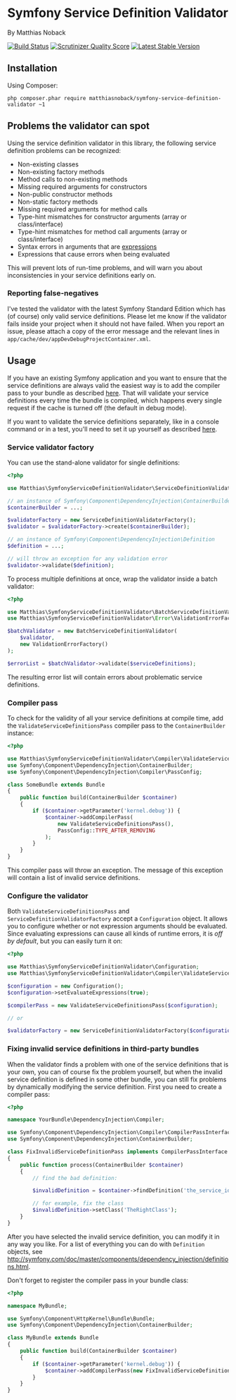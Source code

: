 # Symfony Service Definition Validator

By Matthias Noback

[![Build Status](https://secure.travis-ci.org/matthiasnoback/symfony-service-definition-validator.png)](http://travis-ci.org/matthiasnoback/symfony-service-definition-validator)
[![Scrutinizer Quality Score](https://scrutinizer-ci.com/g/matthiasnoback/symfony-service-definition-validator/badges/quality-score.png?s=c04fb4a34fa5d4c27f1e4ef0d8794c07b3c40e91)](https://scrutinizer-ci.com/g/matthiasnoback/symfony-service-definition-validator/)
[![Latest Stable Version](https://poser.pugx.org/matthiasnoback/symfony-service-definition-validator/v/stable.png)](https://packagist.org/packages/matthiasnoback/symfony-service-definition-validator)

## Installation

Using Composer:

    php composer.phar require matthiasnoback/symfony-service-definition-validator ~1

## Problems the validator can spot

Using the service definition validator in this library, the following service definition
problems can be recognized:

- Non-existing classes
- Non-existing factory methods
- Method calls to non-existing methods
- Missing required arguments for constructors
- Non-public constructor methods
- Non-static factory methods
- Missing required arguments for method calls
- Type-hint mismatches for constructor arguments (array or class/interface)
- Type-hint mismatches for method call arguments (array or class/interface)
- Syntax errors in arguments that are
  [expressions](http://symfony.com/doc/current/book/service_container.html#using-the-expression-language)
- Expressions that cause errors when being evaluated

This will prevent lots of run-time problems, and will warn you about inconsistencies in your
service definitions early on.

### Reporting false-negatives

I've tested the validator with the latest Symfony Standard Edition which has (of course) only valid service definitions.
Please let me know if the validator fails inside your project when it should not have failed. When you report an issue,
please attach a copy of the error message and the relevant lines in ``app/cache/dev/appDevDebugProjectContainer.xml``.

## Usage

If you have an existing Symfony application and you want to ensure that the service definitions are always valid the easiest way is to add the compiler pass to your bundle as described [here](https://github.com/matthiasnoback/symfony-service-definition-validator#compiler-pass). That will validate your service definitions every time the bundle is compiled, which happens every single request if the cache is turned off (the default in debug mode).

If you want to validate the service definitions separately, like in a console command or in a test, you'll need to set it up yourself as described [here](https://github.com/matthiasnoback/symfony-service-definition-validator#service-validator-factory).

### Service validator factory

You can use the stand-alone validator for single definitions:

```php
<?php

use Matthias\SymfonyServiceDefinitionValidator\ServiceDefinitionValidatorFactory;

// an instance of Symfony\Component\DependencyInjection\ContainerBuilder
$containerBuilder = ...;

$validatorFactory = new ServiceDefinitionValidatorFactory();
$validator = $validatorFactory->create($containerBuilder);

// an instance of Symfony\Component\DependencyInjection\Definition
$definition = ...;

// will throw an exception for any validation error
$validator->validate($definition);
```

To process multiple definitions at once, wrap the validator inside a batch validator:

```php
<?php

use Matthias\SymfonyServiceDefinitionValidator\BatchServiceDefinitionValidator;
use Matthias\SymfonyServiceDefinitionValidator\Error\ValidationErrorFactory;

$batchValidator = new BatchServiceDefinitionValidator(
    $validator,
    new ValidationErrorFactory()
);

$errorList = $batchValidator->validate($serviceDefinitions);
```

The resulting error list will contain errors about problematic service definitions.

### Compiler pass

To check for the validity of all your service definitions at compile time, add the `ValidateServiceDefinitionsPass`
compiler pass to the `ContainerBuilder` instance:

```php
<?php

use Matthias\SymfonyServiceDefinitionValidator\Compiler\ValidateServiceDefinitionsPass;
use Symfony\Component\DependencyInjection\ContainerBuilder;
use Symfony\Component\DependencyInjection\Compiler\PassConfig;

class SomeBundle extends Bundle
{
    public function build(ContainerBuilder $container)
    {
        if ($container->getParameter('kernel.debug')) {
            $container->addCompilerPass(
                new ValidateServiceDefinitionsPass(),
                PassConfig::TYPE_AFTER_REMOVING
            );
        }
    }
}
```

This compiler pass will throw an exception. The message of this exception will contain a list
of invalid service definitions.

### Configure the validator

Both ``ValidateServiceDefinitionsPass`` and ``ServiceDefinitionValidatorFactory`` accept a ``Configuration`` object.
It allows you to configure whether or not expression arguments should be evaluated. Since evaluating expressions can
cause all kinds of runtime errors, it is *off by default*, but you can easily turn it on:

```php
<?php

use Matthias\SymfonyServiceDefinitionValidator\Configuration;
use Matthias\SymfonyServiceDefinitionValidator\Compiler\ValidateServiceDefinitionsPass;

$configuration = new Configuration();
$configuration->setEvaluateExpressions(true);

$compilerPass = new ValidateServiceDefinitionsPass($configuration);

// or

$validatorFactory = new ServiceDefinitionValidatorFactory($configuration);
```

### Fixing invalid service definitions in third-party bundles

When the validator finds a problem with one of the service definitions that is your own, you can of course fix the
problem yourself, but when the invalid service definition is defined in some other bundle, you can still fix problems by
dynamically modifying the service definition. First you need to create a compiler pass:

```php
<?php

namespace YourBundle\DependencyInjection\Compiler;

use Symfony\Component\DependencyInjection\Compiler\CompilerPassInterface;
use Symfony\Component\DependencyInjection\ContainerBuilder;

class FixInvalidServiceDefinitionPass implements CompilerPassInterface
{
    public function process(ContainerBuilder $container)
    {
        // find the bad definition:

        $invalidDefinition = $container->findDefinition('the_service_id');

        // for example, fix the class
        $invalidDefinition->setClass('TheRightClass');
    }
}
```

After you have selected the invalid service definition, you can modify it in any way you like. For a list of everything
you can do with ``Definition`` objects, see
http://symfony.com/doc/master/components/dependency_injection/definitions.html.

Don't forget to register the compiler pass in your bundle class:

```php
<?php

namespace MyBundle;

use Symfony\Component\HttpKernel\Bundle\Bundle;
use Symfony\Component\DependencyInjection\ContainerBuilder;

class MyBundle extends Bundle
{
    public function build(ContainerBuilder $container)
    {
        if ($container->getParameter('kernel.debug')) {
            $container->addCompilerPass(new FixInvalidServiceDefinitionPass());
        }
    }
}
```

